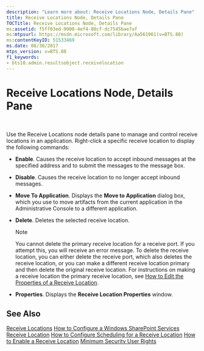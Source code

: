 ```yaml
---
description: "Learn more about: Receive Locations Node, Details Pane"
title: Receive Locations Node, Details Pane
TOCTitle: Receive Locations Node, Details Pane
ms:assetid: f5ff03ed-9000-4ef4-80cf-dc7545bae7af
ms:mtpsurl: https://msdn.microsoft.com/library/Aa561961(v=BTS.80)
ms:contentKeyID: 51533469
ms.date: 08/30/2017
mtps_version: v=BTS.80
f1_keywords:
- bts10.admin.resultsobject.receivelocation
---
```


# Receive Locations Node, Details Pane

 

Use the Receive Locations node details pane to manage and control receive locations in an application. Right-click a specific receive location to display the following commands:

  - **Enable**. Causes the receive location to accept inbound messages at the specified address and to submit the messages to the message box.

  - **Disable**. Causes the receive location to no longer accept inbound messages.

  - **Move To Application**. Displays the **Move to Application** dialog box, which you use to move artifacts from the current application in the Administrative Console to a different application.

  - **Delete**. Deletes the selected receive location.
    

    > [!NOTE]
    > <P>You cannot delete the primary receive location for a receive port. If you attempt this, you will receive an error message. To delete the receive location, you can either delete the receive port, which also deletes the receive location, or you can make a different receive location primary and then delete the original receive location. For instructions on making a receive location the primary receive location, see <A href="/biztalk/core/how-to-edit-the-properties-of-a-receive-location">How to Edit the Properties of a Receive Location</A>.</P>



  - **Properties**. Displays the **Receive Location Properties** window.

## See Also

[Receive Locations](https://msdn.microsoft.com/library/aa578407\(v=bts.80\))  
[How to Configure a Windows SharePoint Services Receive Location](https://msdn.microsoft.com/library/aa560390\(v=bts.80\))  
[How to Configure Scheduling for a Receive Location](https://msdn.microsoft.com/library/aa559260\(v=bts.80\))  
[How to Enable a Receive Location](https://msdn.microsoft.com/library/aa561716\(v=bts.80\))  
[Minimum Security User Rights](https://msdn.microsoft.com/library/aa559845\(v=bts.80\))